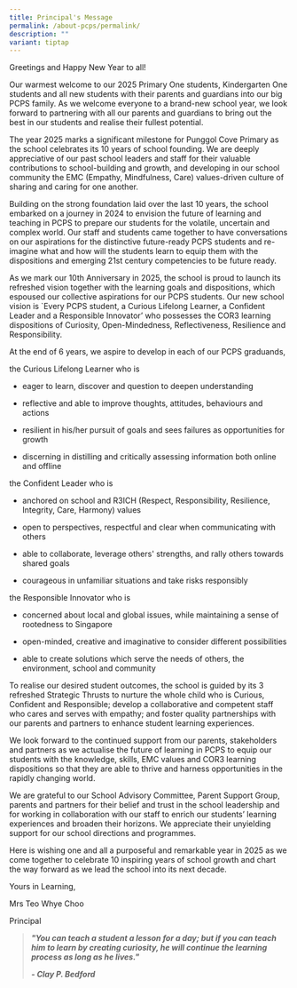 ```yaml
---
title: Principal's Message
permalink: /about-pcps/permalink/
description: ""
variant: tiptap
---
```

<p>Greetings and Happy New Year to all!</p>
<p>Our warmest welcome to our 2025 Primary One students, Kindergarten One
students and all new students with their parents and guardians into our
big PCPS family. As we welcome everyone to a brand-new school year, we
look forward to partnering with all our parents and guardians to bring
out the best in our students and realise their fullest potential.</p>
<p>The year 2025 marks a significant milestone for Punggol Cove Primary as
the school celebrates its 10 years of school founding. We are deeply appreciative
of our past school leaders and staff for their valuable contributions to
school-building and growth, and developing in our school community the
EMC (Empathy, Mindfulness, Care) values-driven culture of sharing and caring
for one another.</p>
<p>Building on the strong foundation laid over the last 10 years, the school
embarked on a journey in 2024 to envision the future of learning and teaching
in PCPS to prepare our students for the volatile, uncertain and complex
world. Our staff and students came together to have conversations on our
aspirations for the distinctive future-ready PCPS students and re-imagine
what and how will the students learn to equip them with the dispositions
and emerging 21st century competencies to be future ready.</p>
<p>As we mark our 10th Anniversary in 2025, the school is proud to launch
its refreshed vision together with the learning goals and dispositions,
which espoused our collective aspirations for our PCPS students. Our new
school vision is `Every PCPS student, a Curious Lifelong Learner, a Confident
Leader and a Responsible Innovator’ who possesses the COR3 learning dispositions
of Curiosity, Open-Mindedness, Reflectiveness, Resilience and Responsibility.</p>
<p>At the end of 6 years, we aspire to develop in each of our PCPS graduands,</p>
<p>the Curious Lifelong Learner who is</p>
<ul data-tight="true" class="tight">
<li>
<p>eager to learn, discover and question to deepen understanding</p>
</li>
<li>
<p>reflective and able to improve thoughts, attitudes, behaviours and actions</p>
</li>
<li>
<p>resilient in his/her pursuit of goals and sees failures as opportunities
for growth</p>
</li>
<li>
<p>discerning in distilling and critically assessing information both online
and offline</p>
</li>
</ul>
<p>the Confident Leader who is</p>
<ul data-tight="true" class="tight">
<li>
<p>anchored on school and R3ICH (Respect, Responsibility, Resilience, Integrity,
Care, Harmony) values</p>
</li>
<li>
<p>open to perspectives, respectful and clear when communicating with others</p>
</li>
<li>
<p>able to collaborate, leverage others' strengths, and rally others towards
shared goals</p>
</li>
<li>
<p>courageous in unfamiliar situations and take risks responsibly</p>
</li>
</ul>
<p>the Responsible Innovator who is</p>
<ul data-tight="true" class="tight">
<li>
<p>concerned about local and global issues, while maintaining a sense of
rootedness to Singapore</p>
</li>
<li>
<p>open-minded, creative and imaginative to consider different possibilities</p>
</li>
<li>
<p>able to create solutions which serve the needs of others, the environment,
school and community</p>
</li>
</ul>
<p>To realise our desired student outcomes, the school is guided by its 3
refreshed Strategic Thrusts to nurture the whole child who is Curious,
Confident and Responsible; develop a collaborative and competent staff
who cares and serves with empathy; and foster quality partnerships with
our parents and partners to enhance student learning experiences.</p>
<p>We look forward to the continued support from our parents, stakeholders
and partners as we actualise the future of learning in PCPS to equip our
students with the knowledge, skills, EMC values and COR3 learning dispositions
so that they are able to thrive and harness opportunities in the rapidly
changing world.</p>
<p>We are grateful to our School Advisory Committee, Parent Support Group,
parents and partners for their belief and trust in the school leadership
and for working in collaboration with our staff to enrich our students’
learning experiences and broaden their horizons. We appreciate their unyielding
support for our school directions and programmes.</p>
<p>Here is wishing one and all a purposeful and remarkable year in 2025 as
we come together to celebrate 10 inspiring years of school growth and chart
the way forward as we lead the school into its next decade.</p>
<p>Yours in Learning,</p>
<p>Mrs Teo Whye Choo</p>
<p>Principal</p>
<p></p>
<blockquote>
<p><strong><em>"You can teach a student a lesson for a day; but if you can teach him to learn by creating curiosity, he will continue the learning process as long as he lives."</em></strong>
</p>
<p><strong><em>- Clay P. Bedford</em></strong>
</p>
</blockquote>
<p><strong><em><br></em></strong>
</p>
<p></p>